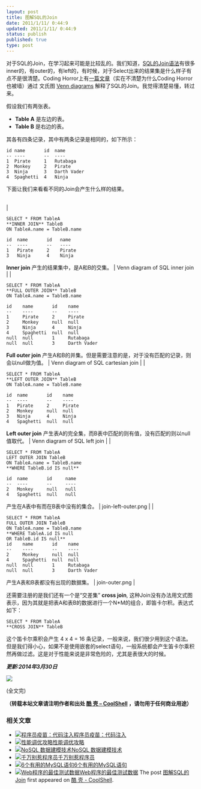 ```yaml
---
layout: post
title: 图解SQL的Join
date: 2011/1/11/ 0:44:9
updated: 2011/1/11/ 0:44:9
status: publish
published: true
type: post
---
```


对于SQL的Join，在学习起来可能是比较乱的。我们知道，[SQL的Join语法](http://en.wikipedia.org/wiki/Join_(SQL))有很多inner的，有outer的，有left的，有时候，对于Select出来的结果集是什么样子有点不是很清楚。Coding Horror上有[一篇文章](http://www.codinghorror.com/blog/2007/10/a-visual-explanation-of-sql-joins.html)（实在不清楚为什么Coding Horror也被墙）通过 文氏图 [Venn diagrams](http://en.wikipedia.org/wiki/Venn_diagram) 解释了SQL的Join。我觉得清楚易懂，转过来。


假设我们有两张表。


* **Table A** 是左边的表。
* **Table B** 是右边的表。


其各有四条记录，其中有两条记录是相同的，如下所示：



```
id name       id  name
-- ----       --  ----
1  Pirate     1   Rutabaga
2  Monkey     2   Pirate
3  Ninja      3   Darth Vader
4  Spaghetti  4   Ninja
```

下面让我们来看看不同的Join会产生什么样的结果。





|  |  |
| --- | --- |
| 
```
SELECT * FROM TableA
**INNER JOIN** TableB
ON TableA.name = TableB.name

id  name       id   name
--  ----       --   ----
1   Pirate     2    Pirate
3   Ninja      4    Ninja
```

**Inner join**
产生的结果集中，是A和B的交集。 | Venn diagram of SQL inner join |
| 
```
SELECT * FROM TableA
**FULL OUTER JOIN** TableB
ON TableA.name = TableB.name

id    name       id    name
--    ----       --    ----
1     Pirate     2     Pirate
2     Monkey     null  null
3     Ninja      4     Ninja
4     Spaghetti  null  null
null  null       1     Rutabaga
null  null       3     Darth Vader
```

**Full outer join** 产生A和B的并集。但是需要注意的是，对于没有匹配的记录，则会以null做为值。 | Venn diagram of SQL cartesian join |
| 
```
SELECT * FROM TableA
**LEFT OUTER JOIN** TableB
ON TableA.name = TableB.name

id  name       id    name
--  ----       --    ----
1   Pirate     2     Pirate
2   Monkey     null  null
3   Ninja      4     Ninja
4   Spaghetti  null  null
```

**Left outer join** 产生表A的完全集，而B表中匹配的则有值，没有匹配的则以null值取代。 | Venn diagram of SQL left join |
| 
```
SELECT * FROM TableA
LEFT OUTER JOIN TableB
ON TableA.name = TableB.name
**WHERE TableB.id IS null** 

id  name       id     name
--  ----       --     ----
2   Monkey     null   null
4   Spaghetti  null   null
```

产生在A表中有而在B表中没有的集合。 | join-left-outer.png |
| 
```
SELECT * FROM TableA
FULL OUTER JOIN TableB
ON TableA.name = TableB.name
**WHERE TableA.id IS null
OR TableB.id IS null**
id    name       id    name
--    ----       --    ----
2     Monkey     null  null
4     Spaghetti  null  null
null  null       1     Rutabaga
null  null       3     Darth Vader
```

产生A表和B表都没有出现的数据集。 | join-outer.png |


还需要注册的是我们还有一个是“交差集” **cross join**, 这种Join没有办法用文式图表示，因为其就是把表A和表B的数据进行一个N\*M的组合，即笛卡尔积。表达式如下：



```
SELECT * FROM TableA
**CROSS JOIN** TableB
```

这个笛卡尔乘积会产生 4 x 4 = 16 条记录，一般来说，我们很少用到这个语法。但是我们得小心，如果不是使用嵌套的select语句，一般系统都会产生笛卡尔乘积然再做过滤。这是对于性能来说是非常危险的，尤其是表很大的时候。


***更新:2014年3月30日***


![](https://coolshell.cn/wp-content/uploads/2011/01/SQL-Join.jpg)


(全文完)



**（转载本站文章请注明作者和出处 [酷 壳 – CoolShell](https://coolshell.cn/) ，请勿用于任何商业用途）**



### 相关文章

* [![程序员疫苗：代码注入](https://coolshell.cn/wp-content/uploads/2012/12/200906020837401710-150x150.jpg)](https://coolshell.cn/articles/8711.html)[程序员疫苗：代码注入](https://coolshell.cn/articles/8711.html)
* [![性能调优攻略](https://coolshell.cn/wp-content/uploads/2012/06/f1-150x150.jpg)](https://coolshell.cn/articles/7490.html)[性能调优攻略](https://coolshell.cn/articles/7490.html)
* [![NoSQL 数据建模技术](https://coolshell.cn/wp-content/uploads/2012/05/overview2-1-150x150.png)](https://coolshell.cn/articles/7270.html)[NoSQL 数据建模技术](https://coolshell.cn/articles/7270.html)
* [![千万别惹程序员 ](https://coolshell.cn/wp-content/uploads/2012/02/programming-language-150x150.jpg)](https://coolshell.cn/articles/6639.html)[千万别惹程序员](https://coolshell.cn/articles/6639.html)
* [![6个有用的MySQL语句](https://coolshell.cn/wp-content/plugins/wordpress-23-related-posts-plugin/static/thumbs/10.jpg)](https://coolshell.cn/articles/3433.html)[6个有用的MySQL语句](https://coolshell.cn/articles/3433.html)
* [![Web程序的最佳测试数据](https://coolshell.cn/wp-content/plugins/wordpress-23-related-posts-plugin/static/thumbs/9.jpg)](https://coolshell.cn/articles/1957.html)[Web程序的最佳测试数据](https://coolshell.cn/articles/1957.html)
The post [图解SQL的Join](https://coolshell.cn/articles/3463.html) first appeared on [酷 壳 - CoolShell](https://coolshell.cn).